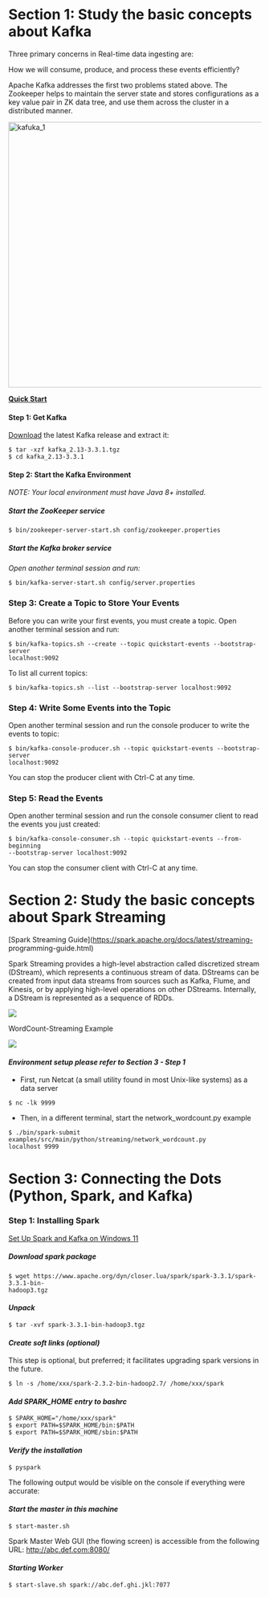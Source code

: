 ```python

```

# **Section 1: Study the basic concepts about Kafka**

Three primary concerns in Real-time data ingesting are:

  How we will consume, produce, and process these events efficiently?

  Apache Kafka addresses the first two problems stated above. The Zookeeper
helps to maintain the server state and stores configurations as a key value pair
in ZK data tree, and use them across the cluster in a distributed manner.

  <img width="529" alt="kafuka_1" src="https://user-
images.githubusercontent.com/52802567/205165637-792eefec-c921-4c9b-b085-0710883a6cc2.PNG">


**[Quick Start](https://kafka.apache.org/quickstart)**

#### **Step 1: Get Kafka**

[Download](https://kafka.apache.org/downloads) the latest Kafka release and
extract it:

```
$ tar -xzf kafka_2.13-3.3.1.tgz
$ cd kafka_2.13-3.3.1
```

#### **Step 2: Start the Kafka Environment**
*NOTE: Your local environment must have Java 8+ installed.*

##### **Start the ZooKeeper service**
```
$ bin/zookeeper-server-start.sh config/zookeeper.properties
```

##### **Start the Kafka broker service**
*Open another terminal session and run:*

```
$ bin/kafka-server-start.sh config/server.properties
```
### **Step 3: Create a Topic to Store Your Events**

Before you can write your first events, you must create a topic. Open another
terminal session and run:
```
$ bin/kafka-topics.sh --create --topic quickstart-events --bootstrap-server
localhost:9092
```

To list all current topics:
```
$ bin/kafka-topics.sh --list --bootstrap-server localhost:9092
```

### **Step 4: Write Some Events into the Topic**

Open another terminal session and run the console producer to write the events
to topic:
```
$ bin/kafka-console-producer.sh --topic quickstart-events --bootstrap-server
localhost:9092
```
You can stop the producer client with Ctrl-C at any time.

### **Step 5: Read the Events**
Open another terminal session and run the console consumer client to read the
events you just created:
```
$ bin/kafka-console-consumer.sh --topic quickstart-events --from-beginning
--bootstrap-server localhost:9092
```

You can stop the consumer client with Ctrl-C at any time.


# **Section 2: Study the basic concepts about Spark Streaming**
[Spark Streaming Guide](https://spark.apache.org/docs/latest/streaming-
programming-guide.html)

Spark Streaming provides a high-level abstraction called discretized stream
(DStream), which represents a continuous stream of data.
  DStreams can be created from input data streams from sources such as Kafka,
Flume, and Kinesis, or by applying high-level operations on other DStreams.
  Internally, a DStream is represented as a sequence of RDDs.

  <img src="https://spark.apache.org/docs/latest/img/streaming-flow.png">

WordCount-Streaming Example

  <img src="https://spark.apache.org/docs/latest/img/streaming-dstream-ops.png">

#### *Environment setup please refer to Section 3 - Step 1*

* First, run Netcat (a small utility found in most Unix-like systems) as a data
server
```
$ nc -lk 9999
```

* Then, in a different terminal, start the network_wordcount.py example
```
$ ./bin/spark-submit examples/src/main/python/streaming/network_wordcount.py
localhost 9999
```

# **Section 3: Connecting the Dots (Python, Spark, and Kafka)**

### **Step 1: Installing Spark**


[Set Up Spark and Kafka on Windows 11]()

##### ***Download spark package***
```
$ wget https://www.apache.org/dyn/closer.lua/spark/spark-3.3.1/spark-3.3.1-bin-
hadoop3.tgz
```

#### ***Unpack***
```
$ tar -xvf spark-3.3.1-bin-hadoop3.tgz
```


#### ***Create soft links (optional)***

This step is optional, but preferred; it facilitates upgrading spark versions in
the future.
```
$ ln -s /home/xxx/spark-2.3.2-bin-hadoop2.7/ /home/xxx/spark
```

#### ***Add SPARK_HOME entry to bashrc***
```
$ SPARK_HOME="/home/xxx/spark"
$ export PATH=$SPARK_HOME/bin:$PATH
$ export PATH=$SPARK_HOME/sbin:$PATH
```
#### ***Verify the installation***
```
$ pyspark
```
The following output would be visible on the console if everything were
accurate:


#### ***Start the master in this machine***
```
$ start-master.sh
```
Spark Master Web GUI (the flowing screen) is accessible from the following URL:
http://abc.def.com:8080/


#### ***Starting Worker***
```
$ start-slave.sh spark://abc.def.ghi.jkl:7077
```










